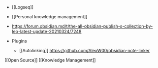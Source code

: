   - [[Logseq]]
  -  [[Personal knowledge management]]

  - https://forum.obsidian.md/t/the-all-obsidian-publish-s-collection-by-leo-latest-update-20210324/7248

  - Plugins
      - [[Autolinking]]
        https://github.com/AlexW00/obsidian-note-linker

[[Open Source]] [[Knowledge Management]]